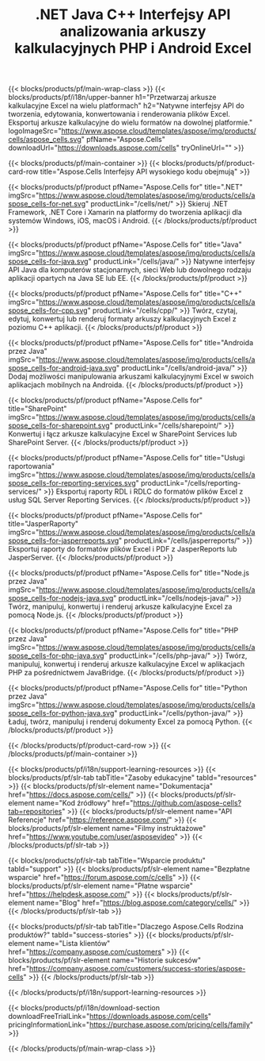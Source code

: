 ﻿---
title: .NET Java C++ Interfejsy API analizowania arkuszy kalkulacyjnych PHP i Android Excel 
weight: 10
url: /pl/family
description: Biblioteki do odczytu, zapisu i obsługi plików Microsoft Excel w aplikacjach .NET Java C++ na Androida i SharePoint. Eksportuj arkusze robocze w SSRS i JasperReports
---
{{< blocks/products/pf/main-wrap-class >}}
{{< blocks/products/pf/i18n/upper-banner h1="Przetwarzaj arkusze kalkulacyjne Excel na wielu platformach" h2="Natywne interfejsy API do tworzenia, edytowania, konwertowania i renderowania plików Excel. Eksportuj arkusze kalkulacyjne do wielu formatów na dowolnej platformie." logoImageSrc="https://www.aspose.cloud/templates/aspose/img/products/cells/aspose_cells.svg" pfName="Aspose.Cells" downloadUrl="https://downloads.aspose.com/cells" tryOnlineUrl="" >}}

{{< blocks/products/pf/main-container >}}
{{< blocks/products/pf/product-card-row title="Aspose.Cells Interfejsy API wysokiego kodu obejmują" >}}

{{< blocks/products/pf/product pfName="Aspose.Cells for" title=".NET" imgSrc="https://www.aspose.cloud/templates/aspose/img/products/cells/aspose_cells-for-net.svg" productLink="/cells/net/" >}}
Skieruj .NET Framework, .NET Core i Xamarin na platformy do tworzenia aplikacji dla systemów Windows, iOS, macOS i Android.
{{< /blocks/products/pf/product >}}

{{< blocks/products/pf/product pfName="Aspose.Cells for" title="Java" imgSrc="https://www.aspose.cloud/templates/aspose/img/products/cells/aspose_cells-for-java.svg" productLink="/cells/java/" >}}
Natywne interfejsy API Java dla komputerów stacjonarnych, sieci Web lub dowolnego rodzaju aplikacji opartych na Java SE lub EE.
{{< /blocks/products/pf/product >}}

{{< blocks/products/pf/product pfName="Aspose.Cells for" title="C++" imgSrc="https://www.aspose.cloud/templates/aspose/img/products/cells/aspose_cells-for-cpp.svg" productLink="/cells/cpp/" >}}
Twórz, czytaj, edytuj, konwertuj lub renderuj formaty arkuszy kalkulacyjnych Excel z poziomu C++ aplikacji.
{{< /blocks/products/pf/product >}}

{{< blocks/products/pf/product pfName="Aspose.Cells for" title="Androida przez Java" imgSrc="https://www.aspose.cloud/templates/aspose/img/products/cells/aspose_cells-for-android-java.svg" productLink="/cells/android-java/" >}}
Dodaj możliwości manipulowania arkuszami kalkulacyjnymi Excel w swoich aplikacjach mobilnych na Androida.
{{< /blocks/products/pf/product >}}

{{< blocks/products/pf/product pfName="Aspose.Cells for" title="SharePoint" imgSrc="https://www.aspose.cloud/templates/aspose/img/products/cells/aspose_cells-for-sharepoint.svg" productLink="/cells/sharepoint/" >}}
Konwertuj i łącz arkusze kalkulacyjne Excel w SharePoint Services lub SharePoint Server.
{{< /blocks/products/pf/product >}}

{{< blocks/products/pf/product pfName="Aspose.Cells for" title="Usługi raportowania" imgSrc="https://www.aspose.cloud/templates/aspose/img/products/cells/aspose_cells-for-reporting-services.svg" productLink="/cells/reporting-services/" >}}
Eksportuj raporty RDL i RDLC do formatów plików Excel z usług SQL Server Reporting Services.
{{< /blocks/products/pf/product >}}

{{< blocks/products/pf/product pfName="Aspose.Cells for" title="JasperRaporty" imgSrc="https://www.aspose.cloud/templates/aspose/img/products/cells/aspose_cells-for-jasperreports.svg" productLink="/cells/jasperreports/" >}}
Eksportuj raporty do formatów plików Excel i PDF z JasperReports lub JasperServer.
{{< /blocks/products/pf/product >}}

{{< blocks/products/pf/product pfName="Aspose.Cells for" title="Node.js przez Java" imgSrc="https://www.aspose.cloud/templates/aspose/img/products/cells/aspose_cells-for-nodejs-java.svg" productLink="/cells/nodejs-java/" >}}
Twórz, manipuluj, konwertuj i renderuj arkusze kalkulacyjne Excel za pomocą Node.js.
{{< /blocks/products/pf/product >}}

{{< blocks/products/pf/product pfName="Aspose.Cells for" title="PHP przez Java" imgSrc="https://www.aspose.cloud/templates/aspose/img/products/cells/aspose_cells-for-php-java.svg" productLink="/cells/php-java/" >}}
Twórz, manipuluj, konwertuj i renderuj arkusze kalkulacyjne Excel w aplikacjach PHP za pośrednictwem JavaBridge.
{{< /blocks/products/pf/product >}}

{{< blocks/products/pf/product pfName="Aspose.Cells for" title="Python przez Java" imgSrc="https://www.aspose.cloud/templates/aspose/img/products/cells/aspose_cells-for-python-java.svg" productLink="/cells/python-java/" >}}
Ładuj, twórz, manipuluj i renderuj dokumenty Excel za pomocą Python.
{{< /blocks/products/pf/product >}}

{{< /blocks/products/pf/product-card-row >}}
{{< /blocks/products/pf/main-container >}}

{{< blocks/products/pf/i18n/support-learning-resources >}}
{{< blocks/products/pf/slr-tab tabTitle="Zasoby edukacyjne" tabId="resources" >}}
{{< blocks/products/pf/slr-element name="Dokumentacja" href="https://docs.aspose.com/cells/" >}}
{{< blocks/products/pf/slr-element name="Kod źródłowy" href="https://github.com/aspose-cells?tab=repositories" >}}
{{< blocks/products/pf/slr-element name="API Referencje" href="https://reference.aspose.com/" >}}
{{< blocks/products/pf/slr-element name="Filmy instruktażowe" href="https://www.youtube.com/user/asposevideo" >}}
{{< /blocks/products/pf/slr-tab >}}

{{< blocks/products/pf/slr-tab tabTitle="Wsparcie produktu" tabId="support" >}}
{{< blocks/products/pf/slr-element name="Bezpłatne wsparcie" href="https://forum.aspose.com/c/cells" >}}
{{< blocks/products/pf/slr-element name="Płatne wsparcie" href="https://helpdesk.aspose.com/" >}}
{{< blocks/products/pf/slr-element name="Blog" href="https://blog.aspose.com/category/cells/" >}}
{{< /blocks/products/pf/slr-tab >}}

{{< blocks/products/pf/slr-tab tabTitle="Dlaczego Aspose.Cells Rodzina produktów?" tabId="success-stories" >}}
{{< blocks/products/pf/slr-element name="Lista klientów" href="https://company.aspose.com/customers" >}}
{{< blocks/products/pf/slr-element name="Historie sukcesów" href="https://company.aspose.com/customers/success-stories/aspose-cells" >}}
{{< /blocks/products/pf/slr-tab >}}

{{< /blocks/products/pf/i18n/support-learning-resources >}}

{{< blocks/products/pf/i18n/download-section downloadFreeTrialLink="https://downloads.aspose.com/cells" pricingInformationLink="https://purchase.aspose.com/pricing/cells/family" >}}

{{< /blocks/products/pf/main-wrap-class >}}